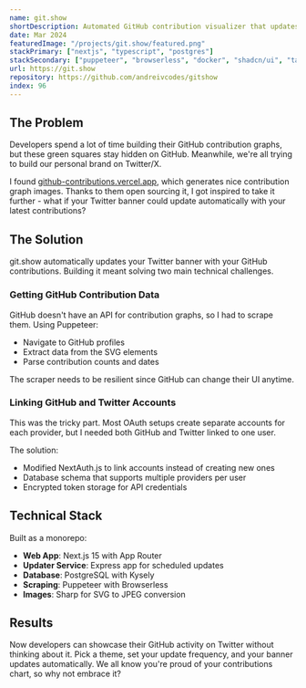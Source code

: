 ```yaml
---
name: git.show
shortDescription: Automated GitHub contribution visualizer that updates your Twitter/X profile banner daily.
date: Mar 2024
featuredImage: "/projects/git.show/featured.png"
stackPrimary: ["nextjs", "typescript", "postgres"]
stackSecondary: ["puppeteer", "browserless", "docker", "shadcn/ui", "tailwind", "nextauth"]
url: https://git.show
repository: https://github.com/andreivcodes/gitshow
index: 96
---
```


## The Problem

Developers spend a lot of time building their GitHub contribution graphs, but these green squares stay hidden on GitHub. Meanwhile, we're all trying to build our personal brand on Twitter/X.

I found [github-contributions.vercel.app](https://github-contributions.vercel.app), which generates nice contribution graph images. Thanks to them open sourcing it, I got inspired to take it further - what if your Twitter banner could update automatically with your latest contributions?

## The Solution

git.show automatically updates your Twitter banner with your GitHub contributions. Building it meant solving two main technical challenges.

### Getting GitHub Contribution Data

GitHub doesn't have an API for contribution graphs, so I had to scrape them. Using Puppeteer:

- Navigate to GitHub profiles
- Extract data from the SVG elements
- Parse contribution counts and dates

The scraper needs to be resilient since GitHub can change their UI anytime.

### Linking GitHub and Twitter Accounts

This was the tricky part. Most OAuth setups create separate accounts for each provider, but I needed both GitHub and Twitter linked to one user.

The solution:
- Modified NextAuth.js to link accounts instead of creating new ones
- Database schema that supports multiple providers per user
- Encrypted token storage for API credentials

## Technical Stack

Built as a monorepo:

- **Web App**: Next.js 15 with App Router
- **Updater Service**: Express app for scheduled updates
- **Database**: PostgreSQL with Kysely
- **Scraping**: Puppeteer with Browserless
- **Images**: Sharp for SVG to JPEG conversion

## Results

Now developers can showcase their GitHub activity on Twitter without thinking about it. Pick a theme, set your update frequency, and your banner updates automatically. We all know you're proud of your contributions chart, so why not embrace it?
